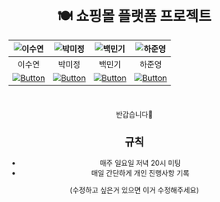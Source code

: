 <div align=center>

# 🍽️ 쇼핑몰 플랫폼 프로젝트 

|                                       ![이수연](https://avatars.githubusercontent.com/sueyeon00)                                       |                                       ![박미정](https://avatars.githubusercontent.com/qaw302)                                       |                                       ![백민기](https://avatars.githubusercontent.com/BangMingGing)                                       |                                       ![하준영](https://avatars.githubusercontent.com/codethestudent)                                       |
  |:-----------------------------------------------------------------------------------------------------------------------------------:|:--------------------------------------------------------------------------------------------------------------------------------:|:--------------------------------------------------------------------------------------------------------------------------------------:|:----------------------------------------------------------------------------------------------------------------------------------------:|
|                                                                 이수연                                                                 |                                                               박미정                                                                |                                                                  백민기                                                                   |                                                                   하준영                                                                    |
| [![Button](https://img.shields.io/badge/GitHub-181717?style=flat-square&logo=github&logoColor=white)](https://github.com/sueyeon00) | [![Button](https://img.shields.io/badge/GitHub-181717?style=flat-square&logo=github&logoColor=white)](https://github.com/qaw302) | [![Button](https://img.shields.io/badge/GitHub-181717?style=flat-square&logo=github&logoColor=white)](https://github.com/BangMingGing) | [![Button](https://img.shields.io/badge/GitHub-181717?style=flat-square&logo=github&logoColor=white)](https://github.com/codethestudent) | 

  <br>

반갑습니다👋<br>


## 규칙
- 매주 일요일 저녁 20시 미팅 <br>
- 매일 간단하게 개인 진행사항 기록 <br>

(수정하고 싶은거 있으면 이거 수정해주세요)


